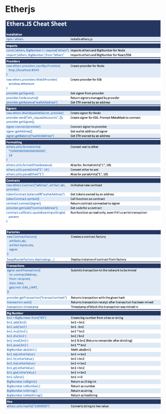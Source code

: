 # Etherjs

![etherjs-cheatsheet](../../media/Screenshot%202023-05-25%20at%2011.39.28%20PM.png)

![etherjs-cheatsheet](../../media/Screenshot%202023-05-25%20at%2011.40.00%20PM.png)
